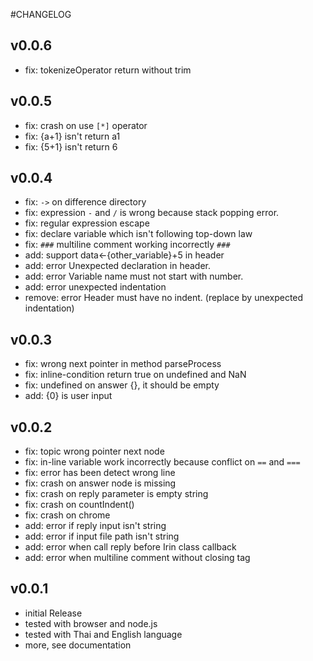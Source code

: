 #CHANGELOG

## v0.0.6
- fix: tokenizeOperator return without trim

## v0.0.5
- fix: crash on use `[*]` operator
- fix: {a+1} isn't return a1
- fix: {5+1} isn't return 6

## v0.0.4
- fix: `->` on difference directory
- fix: expression `-` and `/` is wrong because stack popping error.
- fix: regular expression escape
- fix: declare variable which isn't following top-down law
- fix: `###` multiline comment working incorrectly  `###`
- add: support data<-{other_variable}+5 in header
- add: error Unexpected declaration in header.
- add: error Variable name must not start with number.
- add: error unexpected indentation
- remove: error Header must have no indent. (replace by unexpected indentation)

## v0.0.3
- fix: wrong next pointer in method parseProcess
- fix: inline-condition return true on undefined and NaN
- fix: undefined on answer {}, it should be empty
- add: {0} is user input

## v0.0.2
- fix: topic wrong pointer next node
- fix: in-line variable work incorrectly because conflict on `==` and `===`
- fix: error has been detect wrong line
- fix: crash on answer node is missing
- fix: crash on reply parameter is empty string
- fix: crash on countIndent()
- fix: crash on chrome
- add: error if reply input isn't string
- add: error if input file path isn't string
- add: error when call reply before Irin class callback
- add: error when multiline comment without closing tag

## v0.0.1
- initial Release
- tested with browser and node.js
- tested with Thai and English language
- more, see documentation
